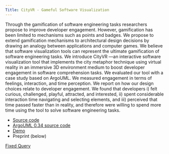 ```yaml
---
Title: CityVR - Gameful Software Visualization
---
```


Through the gamification of software engineering tasks researchers propose to improve developer engagement. However, gamification has been limited to mechanisms such as points and badges. We propose to extend gamification mechanisms to architectural design decisions by drawing an analogy between applications and computer games. We believe that software visualization tools can represent the ultimate gamification of software engineering tasks.
We introduce CityVR &mdash;an interactive software visualization tool that implements the city metaphor technique using virtual reality in an immersive 3D environment medium to boost developer engagement in software comprehension tasks. We evaluated our tool with a case study based on ArgoUML. We measured engagement in terms of feelings, interaction, and time perception. We report on how our design choices relate to developer engagement. We found that developers i) felt curious, challenged, playful, attracted, and interested, ii) spent considerable interaction time navigating and selecting elements, and iii) perceived that time passed faster than in reality, and therefore were willing to spend more time using the tool to solve software engineering tasks.


- [Source code](https://bitbucket.org/leonelmerino/cityvr)
- [ArgoUML 0.34 source code](%assets_url%/files/6a/bxnq63re999w44t1intutp2eytjbka/argouml.zip)
- [Demo](https://youtu.be/R0C-HMAtgnk)
- Preprint (below)

[Fixed Query](%assets_url%/scgbib/?query=*&filter=Year)
